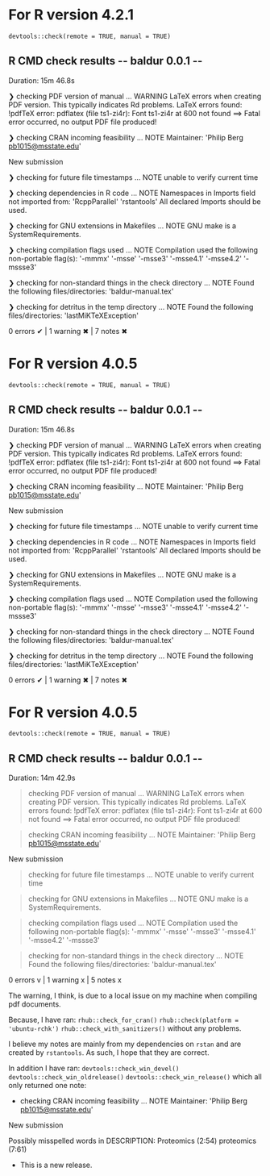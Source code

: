 # For R version 4.2.1

`devtools::check(remote = TRUE, manual = TRUE)`
## R CMD check results -- baldur 0.0.1 --
Duration: 15m 46.8s

❯ checking PDF version of manual ... WARNING
  LaTeX errors when creating PDF version.
  This typically indicates Rd problems.
  LaTeX errors found:
  !pdfTeX error: pdflatex (file ts1-zi4r): Font ts1-zi4r at 600 not found
   ==> Fatal error occurred, no output PDF file produced!

❯ checking CRAN incoming feasibility ... NOTE
  Maintainer: 'Philip Berg <pb1015@msstate.edu>'
  
  New submission

❯ checking for future file timestamps ... NOTE
  unable to verify current time

❯ checking dependencies in R code ... NOTE
  Namespaces in Imports field not imported from:
    'RcppParallel' 'rstantools'
    All declared Imports should be used.

❯ checking for GNU extensions in Makefiles ... NOTE
  GNU make is a SystemRequirements.

❯ checking compilation flags used ... NOTE
  Compilation used the following non-portable flag(s):
    '-mmmx' '-msse' '-msse3' '-msse4.1' '-msse4.2' '-mssse3'

❯ checking for non-standard things in the check directory ... NOTE
  Found the following files/directories:
    'baldur-manual.tex'

❯ checking for detritus in the temp directory ... NOTE
  Found the following files/directories:
    'lastMiKTeXException'

0 errors ✔ | 1 warning ✖ | 7 notes ✖

# For R version 4.0.5

`devtools::check(remote = TRUE, manual = TRUE)`

## R CMD check results -- baldur 0.0.1 --
Duration: 15m 46.8s

❯ checking PDF version of manual ... WARNING
  LaTeX errors when creating PDF version.
  This typically indicates Rd problems.
  LaTeX errors found:
  !pdfTeX error: pdflatex (file ts1-zi4r): Font ts1-zi4r at 600 not found
   ==> Fatal error occurred, no output PDF file produced!

❯ checking CRAN incoming feasibility ... NOTE
  Maintainer: 'Philip Berg <pb1015@msstate.edu>'
  
  New submission

❯ checking for future file timestamps ... NOTE
  unable to verify current time

❯ checking dependencies in R code ... NOTE
  Namespaces in Imports field not imported from:
    'RcppParallel' 'rstantools'
    All declared Imports should be used.

❯ checking for GNU extensions in Makefiles ... NOTE
  GNU make is a SystemRequirements.

❯ checking compilation flags used ... NOTE
  Compilation used the following non-portable flag(s):
    '-mmmx' '-msse' '-msse3' '-msse4.1' '-msse4.2' '-mssse3'

❯ checking for non-standard things in the check directory ... NOTE
  Found the following files/directories:
    'baldur-manual.tex'

❯ checking for detritus in the temp directory ... NOTE
  Found the following files/directories:
    'lastMiKTeXException'

0 errors ✔ | 1 warning ✖ | 7 notes ✖

# For R version 4.0.5
`devtools::check(remote = TRUE, manual = TRUE)`

## R CMD check results -- baldur 0.0.1 --
Duration: 14m 42.9s

> checking PDF version of manual ... WARNING
  LaTeX errors when creating PDF version.
  This typically indicates Rd problems.
  LaTeX errors found:
  !pdfTeX error: pdflatex (file ts1-zi4r): Font ts1-zi4r at 600 not found
   ==> Fatal error occurred, no output PDF file produced!

> checking CRAN incoming feasibility ... NOTE
  Maintainer: 'Philip Berg <pb1015@msstate.edu>'
  
  New submission

> checking for future file timestamps ... NOTE
  unable to verify current time

> checking for GNU extensions in Makefiles ... NOTE
  GNU make is a SystemRequirements.

> checking compilation flags used ... NOTE
  Compilation used the following non-portable flag(s):
    '-mmmx' '-msse' '-msse3' '-msse4.1' '-msse4.2' '-mssse3'

> checking for non-standard things in the check directory ... NOTE
  Found the following files/directories:
    'baldur-manual.tex'

0 errors v | 1 warning x | 5 notes x

The warning, I think, is due to a local issue on my machine when compiling pdf documents.

Because, I have ran:
`rhub::check_for_cran()`
`rhub::check(platform = 'ubuntu-rchk')`
`rhub::check_with_sanitizers()`
without any problems.

I believe my notes are mainly from my dependencies on `rstan` and are created by `rstantools`.
As such, I hope that they are correct.

In addition I have ran:
`devtools::check_win_devel()`
`devtools::check_win_oldrelease()`
`devtools::check_win_release()`
which all only returned one note:

* checking CRAN incoming feasibility ... NOTE
Maintainer: 'Philip Berg <pb1015@msstate.edu>'

New submission

Possibly misspelled words in DESCRIPTION:
  Proteomics (2:54)
  proteomics (7:61)

* This is a new release.
